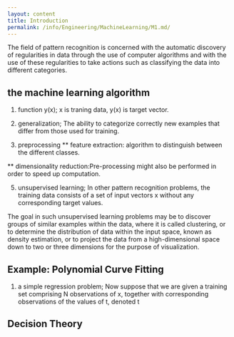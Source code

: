 ```yaml
---
layout: content
title: Introduction
permalink: /info/Engineering/MachineLearning/M1.md/
---
```

The field of pattern recognition is concerned with the automatic discovery
of regularities in data through the use of computer algorithms and with the use of
these regularities to take actions such as classifying the data into different categories.

##  the machine learning algorithm
1) function y(x);
x is traning data, y(x) is target vector.

2) generalization;
The ability to categorize correctly new examples that differ from those used for training.

3)  preprocessing
** feature extraction: algorithm
 to distinguish between the different classes.

** dimensionality reduction:Pre-processing might also be performed in order to speed up computation.

5)  unsupervised learning;
In other pattern recognition problems, the training data consists of a set of input
 vectors x without any corresponding target values.

 The goal in such unsupervised
 learning problems may be to discover groups of similar examples within the data,
 where it is called clustering, or to determine the distribution of data within the input
 space, known as density estimation, or to project the data from a high-dimensional
 space down to two or three dimensions for the purpose of visualization.

 ## Example: Polynomial Curve Fitting
 1) a simple regression problem;
 Now suppose that we are given a training set comprising N observations of x,
together with corresponding observations of the values
of t, denoted t


## Decision Theory


